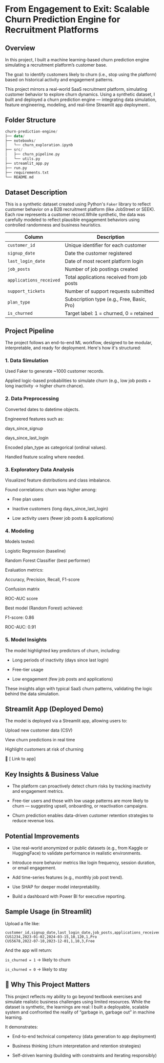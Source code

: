 # From Engagement to Exit: Scalable Churn Prediction Engine for Recruitment Platforms

## Overview
In this project, I built a machine learning-based churn prediction engine simulating a recruitment platform’s customer base. 

The goal: to identify customers likely to churn (i.e., stop using the platform) based on historical activity and engagement patterns.

This project mirrors a real-world SaaS recruitment platform, simulating customer behavior to explore churn dynamics. Using a synthetic dataset, I built and deployed a churn prediction engine — integrating data simulation, feature engineering, modeling, and real-time Streamlit app deployment..

## Folder Structure 

```kotlin
churn-prediction-engine/
├── data/
├── notebooks/
│   └── churn_exploration.ipynb
├── src/
│   ├── churn_pipeline.py
│   └── utils.py
├── streamlit_app.py
├── run.py
├── requirements.txt
└── README.md
```

##  Dataset Description
This is a synthetic dataset created using Python's `Faker` library to reflect customer behavior on a B2B recruitment platform (like JobStreet or SEEK). Each row represents a customer record.While synthetic, the data was carefully modeled to reflect plausible engagement behaviors using controlled randomness and business heuristics.

| Column                  | Description                                |
| ----------------------- | ------------------------------------------ |
| `customer_id`           | Unique identifier for each customer        |
| `signup_date`           | Date the customer registered               |
| `last_login_date`       | Date of most recent platform login         |
| `job_posts`             | Number of job postings created             |
| `applications_received` | Total applications received from job posts |
| `support_tickets`       | Number of support requests submitted       |
| `plan_type`             | Subscription type (e.g., Free, Basic, Pro) |
| `is_churned`            | Target label: 1 = churned, 0 = retained    |

## Project Pipeline
The project follows an end-to-end ML workflow, designed to be modular, interpretable, and ready for deployment. Here's how it's structured:

### 1. Data Simulation
Used Faker to generate ~1000 customer records.

Applied logic-based probabilities to simulate churn (e.g., low job posts + long inactivity → higher churn chance).

### 2. Data Preprocessing
Converted dates to datetime objects.

Engineered features such as:

days_since_signup

days_since_last_login

Encoded plan_type as categorical (ordinal values).

Handled feature scaling where needed.

### 3. Exploratory Data Analysis
Visualized feature distributions and class imbalance.

Found correlations: 
churn was higher among:

- Free plan users

- Inactive customers (long days_since_last_login)

- Low activity users (fewer job posts & applications)

### 4. Modeling
Models tested:

Logistic Regression (baseline)

Random Forest Classifier (best performer)

Evaluation metrics:

Accuracy, Precision, Recall, F1-score

Confusion matrix

ROC-AUC score

Best model (Random Forest) achieved:

F1-score: 0.86

ROC-AUC: 0.91

### 5. Model Insights
The model highlighted key predictors of churn, including:

- Long periods of inactivity (days since last login)

- Free-tier usage

- Low engagement (few job posts and applications)

These insights align with typical SaaS churn patterns, validating the logic behind the data simulation.

## Streamlit App (Deployed Demo)
The model is deployed via a Streamlit app, allowing users to:

Upload new customer data (CSV)

View churn predictions in real time

Highlight customers at risk of churning

🔗 [ Link to app]

## Key Insights & Business Value
- The platform can proactively detect churn risks by tracking inactivity and engagement metrics.

- Free-tier users and those with low usage patterns are more likely to churn — suggesting upsell, onboarding, or reactivation campaigns.

- Churn prediction enables data-driven customer retention strategies to reduce revenue loss.

## Potential Improvements
- Use real-world anonymized or public datasets (e.g., from Kaggle or HuggingFace) to validate performance in realistic environments.
  
- Introduce more behavior metrics like login frequency, session duration, or email engagement.

- Add time-series features (e.g., monthly job post trend).

- Use SHAP for deeper model interpretability.

- Build a dashboard with Power BI for executive reporting.

## Sample Usage (in Streamlit)
Upload a file like:
```csv
customer_id,signup_date,last_login_date,job_posts,applications_received,support_tickets,plan_type
CUS1234,2023-01-02,2024-03-15,10,120,1,Pro
CUS5678,2022-07-10,2023-12-01,1,10,3,Free
```
And the app will return:

`is_churned = 1` → likely to churn

`is_churned = 0` → likely to stay

## 🌟 Why This Project Matters
This project reflects my ability to go beyond textbook exercises and simulate realistic business challenges using limited resources. While the dataset is synthetic, the learnings are real: I built a deployable, scalable system and confronted the reality of “garbage in, garbage out” in machine learning.

It demonstrates:

- End-to-end technical competency (data generation to app deployment)

- Business thinking (churn interpretation and retention strategies)

- Self-driven learning (building with constraints and iterating responsibly)
